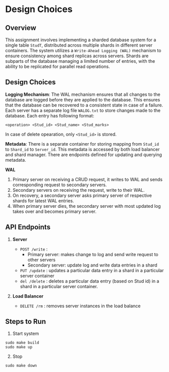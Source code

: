 # Design Choices

## Overview
This assignment involves implementing a sharded database system for a single table `StudT`, distributed across multiple shards in different server containers. The system utilizes a `Write-Ahead Logging (WAL)` mechanism to ensure consistency among shard replicas across servers. Shards are subparts of the database managing a limited number of entries, with the ability to be replicated for parallel read operations.

## Design Choices
**Logging Mechanism**:  The WAL mechanism ensures that all changes to the database are logged before they are applied to the database. This ensures that the database can be recovered to a consistent state in case of a failure. 
Each server has a separate log file `WALOG.txt` to store changes made to the database. Each entry has following format:
```
<operation> <Stud_id> <Stud_name> <Stud_marks> 
```
In case of delete opearation, only `<Stud_id>` is stored.

**Metadata**: There is a separate container for storing mapping from `Stud_id` to `Shard_id` to `Server_id`. This metadata is accessed by both load balancer and shard manager. There are endpoints defined for updating and querying metadata.

**WAL** 
1. Primary server on receiving a CRUD request, it writes to WAL and sends corresponding request to secondary servers.
2. Secondary servers on receiving the request, write to their WAL.
3. On recovery, a secondary server asks primary server  of respective shards for latest WAL entries.
4. When primary server dies, the secondary server with most updated log takes over and becomes primary server. 

## API Endpoints
1. **Server**
    - `POST /write` : 
        - Primary server: makes change to log and send write request to other servers
        - Secondary server: update log and write data entries in a shard
    - `PUT /update` : updates a particular data entry in a shard in a particular server container
    - `del /delete` : deletes a particular data entry (based on Stud id) in a shard in a particular server container.

2. **Load Balancer**
    - `DELETE /rm` : removes server instances in the load balance

## Steps to Run
1. Start system
```
sudo make build
sudo make up
```

2. Stop 
```
sudo make down
```

